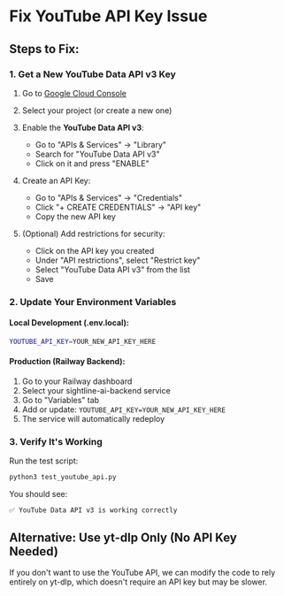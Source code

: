 # Fix YouTube API Key Issue

## Steps to Fix:

### 1. Get a New YouTube Data API v3 Key

1. Go to [Google Cloud Console](https://console.cloud.google.com/)
2. Select your project (or create a new one)
3. Enable the **YouTube Data API v3**:
   - Go to "APIs & Services" → "Library"
   - Search for "YouTube Data API v3"
   - Click on it and press "ENABLE"

4. Create an API Key:
   - Go to "APIs & Services" → "Credentials"
   - Click "+ CREATE CREDENTIALS" → "API key"
   - Copy the new API key

5. (Optional) Add restrictions for security:
   - Click on the API key you created
   - Under "API restrictions", select "Restrict key"
   - Select "YouTube Data API v3" from the list
   - Save

### 2. Update Your Environment Variables

#### Local Development (.env.local):
```bash
YOUTUBE_API_KEY=YOUR_NEW_API_KEY_HERE
```

#### Production (Railway Backend):
1. Go to your Railway dashboard
2. Select your sightline-ai-backend service
3. Go to "Variables" tab
4. Add or update: `YOUTUBE_API_KEY=YOUR_NEW_API_KEY_HERE`
5. The service will automatically redeploy

### 3. Verify It's Working

Run the test script:
```bash
python3 test_youtube_api.py
```

You should see:
```
✅ YouTube Data API v3 is working correctly
```

## Alternative: Use yt-dlp Only (No API Key Needed)

If you don't want to use the YouTube API, we can modify the code to rely entirely on yt-dlp, which doesn't require an API key but may be slower.